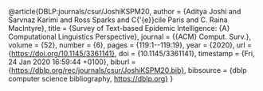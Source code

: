 @article{DBLP:journals/csur/JoshiKSPM20,
  author    = {Aditya Joshi and
               Sarvnaz Karimi and
               Ross Sparks and
               C{\'{e}}cile Paris and
               C. Raina MacIntyre},
  title     = {Survey of Text-based Epidemic Intelligence: {A} Computational Linguistics
               Perspective},
  journal   = {{ACM} Comput. Surv.},
  volume    = {52},
  number    = {6},
  pages     = {119:1--119:19},
  year      = {2020},
  url       = {https://doi.org/10.1145/3361141},
  doi       = {10.1145/3361141},
  timestamp = {Fri, 24 Jan 2020 16:59:44 +0100},
  biburl    = {https://dblp.org/rec/journals/csur/JoshiKSPM20.bib},
  bibsource = {dblp computer science bibliography, https://dblp.org}
}